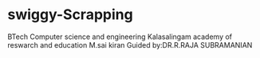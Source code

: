 # swiggy-Scrapping
BTech Computer science and engineering 
Kalasalingam academy of reswarch and education
M.sai kiran
Guided by:DR.R.RAJA SUBRAMANIAN 
